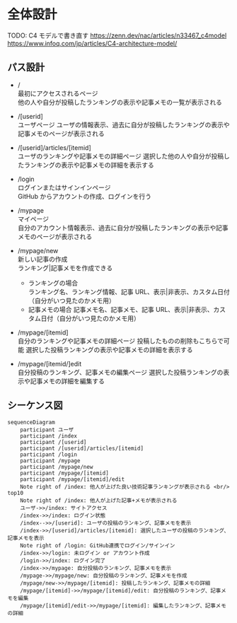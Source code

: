 # 全体設計

TODO: C4 モデルで書き直す
https://zenn.dev/nac/articles/n33467_c4model
https://www.infoq.com/jp/articles/C4-architecture-model/

## パス設計

- /  
  最初にアクセスされるページ  
  他の人や自分が投稿したランキングの表示や記事メモの一覧が表示される

- /[userid]  
  ユーザページ
  ユーザの情報表示、過去に自分が投稿したランキングの表示や記事メモのページが表示される

- /[userid]/articles/[itemid]  
  ユーザのランキングや記事メモの詳細ページ
  選択した他の人や自分が投稿したランキングの表示や記事メモの詳細を表示する

- /login  
  ログインまたはサインインページ  
  GitHub からアカウントの作成、ログインを行う

- /mypage  
  マイページ  
  自分のアカウント情報表示、過去に自分が投稿したランキングの表示や記事メモのページが表示される

- /mypage/new  
  新しい記事の作成  
  ランキング|記事メモを作成できる

  - ランキングの場合  
    ランキング名、ランキング情報、記事 URL、表示|非表示、カスタム日付（自分がいつ見たのかメモ用）
  - 記事メモの場合
    記事メモ名、記事メモ、記事 URL、表示|非表示、カスタム日付（自分がいつ見たのかメモ用）

- /mypage/[itemid]  
  自分のランキングや記事メモの詳細ページ
  投稿したものの削除もこちらで可能
  選択した投稿ランキングの表示や記事メモの詳細を表示する

- /mypage/[itemid/]edit  
  自分投稿のランキング、記事メモの編集ページ
  選択した投稿ランキングの表示や記事メモの詳細を編集する

## シーケンス図

```mermaid
sequenceDiagram
    participant ユーザ
    participant /index
    participant /[userid]
    participant /[userid]/articles/[itemid]
    participant /login
    participant /mypage
    participant /mypage/new
    participant /mypage/[itemid]
    participant /mypage/[itemid]/edit
    Note right of /index: 他人が上げた良い技術記事ランキングが表示される <br/> top10
    Note right of /index: 他人が上げた記事+メモが表示される
    ユーザ->>/index: サイトアクセス
    /index->>/index: ログイン状態
    /index-->>/[userid]: ユーザの投稿のランキング、記事メモを表示
    /index->>/[userid]/articles/[itemid]: 選択したユーザの投稿のランキング、記事メモを表示
    Note right of /login: GitHub連携でログイン/サインイン
    /index->>/login: 未ログイン or アカウント作成
    /login->>/index: ログイン完了
    /index->>/mypage: 自分投稿のランキング、記事メモを表示
    /mypage->>/mypage/new: 自分投稿のランキング、記事メモを作成
    /mypage/new->>/mypage/[itemid]: 投稿したランキング、記事メモの詳細
    /mypage/[itemid]->>/mypage/[itemid]/edit: 自分投稿のランキング、記事メモを編集
    /mypage/[itemid]/edit->>/mypage/[itemid]: 編集したランキング、記事メモの詳細
```

